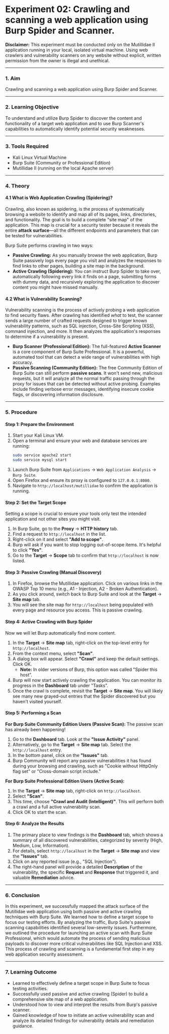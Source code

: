 # Experiment 02: Crawling and scanning a web application using Burp Spider and Scanner.

**Disclaimer:** This experiment must be conducted only on the Mutillidae II application running in your local, isolated virtual machine. Using web crawlers and vulnerability scanners on any website without explicit, written permission from the owner is illegal and unethical.

---

### **1. Aim**

Crawling and scanning a web application using Burp Spider and Scanner.

---

### **2. Learning Objective**

To understand and utilize Burp Spider to discover the content and functionality of a target web application and to use Burp Scanner's capabilities to automatically identify potential security weaknesses.

---

### **3. Tools Required**

- Kali Linux Virtual Machine
- Burp Suite (Community or Professional Edition)
- Mutillidae II (running on the local Apache server)

---

### **4. Theory**

#### **4.1 What is Web Application Crawling (Spidering)?**

Crawling, also known as spidering, is the process of systematically browsing a website to identify and map all of its pages, links, directories, and functionality. The goal is to build a complete "site map" of the application. This map is crucial for a security tester because it reveals the entire **attack surface**—all the different endpoints and parameters that can be tested for vulnerabilities.

Burp Suite performs crawling in two ways:

- **Passive Crawling:** As you manually browse the web application, Burp Suite passively logs every page you visit and analyzes the responses to find links to other pages, building a site map in the background.
- **Active Crawling (Spidering):** You can instruct Burp Spider to take over, automatically following every link it finds on a page, submitting forms with dummy data, and recursively exploring the application to discover content you might have missed manually.

#### **4.2 What is Vulnerability Scanning?**

Vulnerability scanning is the process of actively probing a web application to find security flaws. After crawling has identified _what_ to test, the scanner sends a large number of crafted requests designed to trigger known vulnerability patterns, such as SQL injection, Cross-Site Scripting (XSS), command injection, and more. It then analyzes the application's responses to determine if a vulnerability is present.

- **Burp Scanner (Professional Edition):** The full-featured **Active Scanner** is a core component of Burp Suite Professional. It is a powerful, automated tool that can detect a wide range of vulnerabilities with high accuracy.
- **Passive Scanning (Community Edition):** The free Community Edition of Burp Suite can still perform **passive scans**. It won't send new, malicious requests, but it will analyze all the normal traffic passing through the proxy for issues that can be detected without active probing. Examples include finding verbose error messages, identifying insecure cookie flags, or discovering information disclosure.

---

### **5. Procedure**

#### **Step 1: Prepare the Environment**

1.  Start your Kali Linux VM.
2.  Open a terminal and ensure your web and database services are running:
    ```bash
    sudo service apache2 start
    sudo service mysql start
    ```
3.  Launch Burp Suite from `Applications` -> `Web Application Analysis` -> `Burp Suite`.
4.  Open Firefox and ensure its proxy is configured to `127.0.0.1:8080`.
5.  Navigate to `http://localhost/mutillidae` to confirm the application is running.

#### **Step 2: Set the Target Scope**

Setting a scope is crucial to ensure your tools only test the intended application and not other sites you might visit.

1.  In Burp Suite, go to the **Proxy** -> **HTTP history** tab.
2.  Find a request to `http://localhost` in the list.
3.  Right-click on it and select **"Add to scope"**.
4.  Burp will ask if you want to stop logging out-of-scope items. It's helpful to click **"Yes"**.
5.  Go to the **Target** -> **Scope** tab to confirm that `http://localhost` is now listed.

#### **Step 3: Passive Crawling (Manual Discovery)**

1.  In Firefox, browse the Mutillidae application. Click on various links in the OWASP Top 10 menu (e.g., A1 - Injection, A2 - Broken Authentication).
2.  As you click around, switch back to Burp Suite and look at the **Target** -> **Site map** tab.
3.  You will see the site map for `http://localhost` being populated with every page and resource you access. This is passive crawling.

#### **Step 4: Active Crawling with Burp Spider**

Now we will let Burp automatically find more content.

1.  In the **Target** -> **Site map** tab, right-click on the top-level entry for `http://localhost`.
2.  From the context menu, select **"Scan"**.
3.  A dialog box will appear. Select **"Crawl"** and keep the default settings. Click OK.
    - **Note:** In older versions of Burp, this option was called "Spider this host".
4.  Burp will now start actively crawling the application. You can monitor its progress in the **Dashboard** tab under "Tasks".
5.  Once the crawl is complete, revisit the **Target** -> **Site map**. You will likely see many new grayed-out entries that the Spider discovered but you haven't visited yourself.

#### **Step 5: Performing a Scan**

**For Burp Suite Community Edition Users (Passive Scan):**
The passive scan has already been happening!

1.  Go to the **Dashboard** tab. Look at the **"Issue Activity"** panel.
2.  Alternatively, go to the **Target** -> **Site map** tab. Select the `http://localhost` entry.
3.  In the bottom panel, click on the **"Issues"** tab.
4.  Burp Community will report any passive vulnerabilities it has found during your browsing and crawling, such as "Cookie without HttpOnly flag set" or "Cross-domain script include."

**For Burp Suite Professional Edition Users (Active Scan):**

1.  In the **Target** -> **Site map** tab, right-click on `http://localhost`.
2.  Select **"Scan"**.
3.  This time, choose **"Crawl and Audit (Intelligent)"**. This will perform both a crawl and a full active vulnerability scan.
4.  Click OK to start the scan.

#### **Step 6: Analyze the Results**

1.  The primary place to view findings is the **Dashboard** tab, which shows a summary of all discovered vulnerabilities, categorized by severity (High, Medium, Low, Information).
2.  For details, select `http://localhost` in the **Target** -> **Site map** and view the **"Issues"** tab.
3.  Click on any reported issue (e.g., "SQL Injection").
4.  The right-hand panel will provide a detailed **Description** of the vulnerability, the specific **Request** and **Response** that triggered it, and valuable **Remediation** advice.

---

### **6. Conclusion**

In this experiment, we successfully mapped the attack surface of the Mutillidae web application using both passive and active crawling techniques with Burp Suite. We learned how to define a target scope to focus our testing efforts. By analyzing the traffic, Burp Suite's passive scanning capabilities identified several low-severity issues. Furthermore, we outlined the procedure for launching an active scan with Burp Suite Professional, which would automate the process of sending malicious payloads to discover more critical vulnerabilities like SQL Injection and XSS. This process of crawling and scanning is a fundamental first step in any web application security assessment.

---

### **7. Learning Outcome**

- Learned to effectively define a target scope in Burp Suite to focus testing activities.
- Successfully used passive and active crawling (Spider) to build a comprehensive site map of a web application.
- Understood how to view and interpret the results from Burp's passive scanner.
- Gained knowledge of how to initiate an active vulnerability scan and analyze its detailed findings for vulnerability details and remediation guidance.
